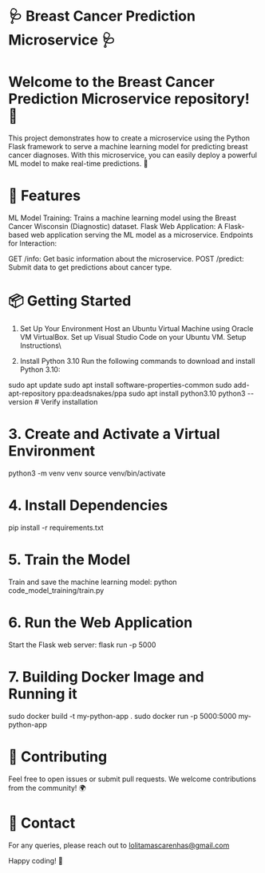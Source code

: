 # 🩺 Breast Cancer Prediction Microservice 🩺
# Welcome to the Breast Cancer Prediction Microservice repository! 🎉

This project demonstrates how to create a microservice using the Python Flask framework to serve a machine learning model for predicting breast cancer diagnoses. With this microservice, you can easily deploy a powerful ML model to make real-time predictions. 🚀

# 🌟 Features
ML Model Training: Trains a machine learning model using the Breast Cancer Wisconsin (Diagnostic) dataset.
Flask Web Application: A Flask-based web application serving the ML model as a microservice.
Endpoints for Interaction:

GET /info: Get basic information about the microservice.
POST /predict: Submit data to get predictions about cancer type.

# 📦 Getting Started

1. Set Up Your Environment
Host an Ubuntu Virtual Machine using Oracle VM VirtualBox.
Set up Visual Studio Code on your Ubuntu VM. Setup Instructions\

2. Install Python 3.10
Run the following commands to download and install Python 3.10:

sudo apt update
sudo apt install software-properties-common
sudo add-apt-repository ppa:deadsnakes/ppa
sudo apt install python3.10
python3 --version  # Verify installation

# 3. Create and Activate a Virtual Environment

python3 -m venv venv
source venv/bin/activate

# 4. Install Dependencies

pip install -r requirements.txt

# 5. Train the Model

Train and save the machine learning model:
python code_model_training/train.py

# 6. Run the Web Application

Start the Flask web server:
flask run -p 5000

# 7. Building Docker Image and Running it 

sudo docker build -t my-python-app .
sudo docker run -p 5000:5000 my-python-app

# 📄 Contributing
Feel free to open issues or submit pull requests. We welcome contributions from the community! 🌍

# 📧 Contact
For any queries, please reach out to lolitamascarenhas@gmail.com

Happy coding! 🚀
